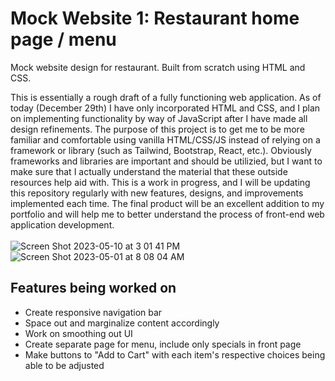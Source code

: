 # Mock Website 1: Restaurant home page / menu


Mock website design for restaurant. Built from scratch using HTML and CSS.


This is essentially a rough draft of a fully functioning web application. As of today (December 29th) I have only incorporated HTML and CSS, and I plan on implementing functionality by way of JavaScript after I have made all design refinements.
The purpose of this project is to get me to be more familiar and comfortable using vanilla HTML/CSS/JS instead of relying on a framework or library (such as Tailwind, Bootstrap, React, etc.). Obviously frameworks and libraries are important and should be utilizied, but I want to make sure that I actually understand the material that these outside resources help aid with. This is a work in progress, and I will be updating this repository regularly with new features, designs, and improvements implemented each time. The final product will be an excellent addition to my portfolio and will help me to better understand the process of front-end web application development.
<br>
<br>
![Screen Shot 2023-05-10 at 3 01 41 PM](https://github.com/MurtajizMehdi/Mock-Website-1/assets/90480945/b78da212-ef63-4f63-8855-ad71c61f5718)
![Screen Shot 2023-05-01 at 8 08 04 AM](https://github.com/MurtajizMehdi/Mock-Website-1/assets/90480945/b853a35e-dbe2-4fdb-9ec5-963eb17c2ef6)



<h2>Features being worked on</h2>
<ul>
  <li>Create responsive navigation bar</li>
  <li>Space out and marginalize content accordingly</li>
  <li>Work on smoothing out UI</li>
  <li>Create separate page for menu, include only specials in front page</li>
  <li>Make buttons to "Add to Cart" with each item's respective choices being able to be adjusted</li>
</ul>

